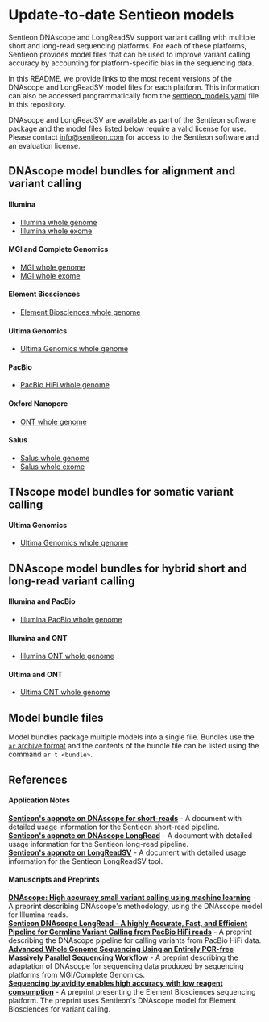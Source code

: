 # Update-to-date Sentieon models

Sentieon DNAscope and LongReadSV support variant calling with multiple short and long-read sequencing platforms. For each of these platforms, Sentieon provides model files that can be used to improve variant calling accuracy by accounting for platform-specific bias in the sequencing data. 

In this README, we provide links to the most recent versions of the DNAscope and LongReadSV model files for each platform. This information can also be accessed programmatically from the [sentieon_models.yaml](/sentieon_models.yaml) file in this repository.

DNAscope and LongReadSV are available as part of the Sentieon software package and the model files listed below require a valid license for use. Please contact info@sentieon.com for access to the Sentieon software and an evaluation license.

## DNAscope model bundles for alignment and variant calling
#### Illumina
* [Illumina whole genome]
* [Illumina whole exome]

#### MGI and Complete Genomics
* [MGI whole genome]
* [MGI whole exome]

#### Element Biosciences
* [Element Biosciences whole genome]

#### Ultima Genomics
* [Ultima Genomics whole genome]

#### PacBio
* [PacBio HiFi whole genome]

#### Oxford Nanopore
* [ONT whole genome]

#### Salus
* [Salus whole genome]
* [Salus whole exome]

## TNscope model bundles for somatic variant calling
#### Ultima Genomics
* [Ultima Genomics whole genome]

## DNAscope model bundles for hybrid short and long-read variant calling
#### Illumina and PacBio
* [Illumina PacBio whole genome]

#### Illumina and ONT
* [Illumina ONT whole genome]

#### Ultima and ONT
* [Ultima ONT whole genome]

## Model bundle files
Model bundles package multiple models into a single file. Bundles use the [`ar` archive format] and the contents of the bundle file can be listed using the command `ar t <bundle>`.

## References
#### Application Notes
**[Sentieon's appnote on DNAscope for short-reads]** - A document with detailed usage information for the Sentieon short-read pipeline.  
**[Sentieon's appnote on DNAscope LongRead]** - A document with detailed usage information for the Sentieon long-read pipeline.  
**[Sentieon's appnote on LongReadSV]** - A document with detailed usage information for the Sentieon LongReadSV tool.  
#### Manuscripts and Preprints
**[DNAscope: High accuracy small variant calling using machine learning]** - A preprint describing DNAscope's methodology, using the DNAscope model for Illumina reads.  
**[Sentieon DNAscope LongRead – A highly Accurate, Fast, and Efficient Pipeline for Germline Variant Calling from PacBio HiFi reads]** - A preprint describing the DNAscope pipeline for calling variants from PacBio HiFi data.  
**[Advanced Whole Genome Sequencing Using an Entirely PCR-free Massively Parallel Sequencing Workflow]** - A preprint describing the adaptation of DNAscope for sequencing data produced by sequencing platforms from MGI/Complete Genomics.  
**[Sequencing by avidity enables high accuracy with low reagent consumption]** - A preprint presenting the Element Biosciences sequencing platform. The preprint uses Sentieon's DNAscope model for Element Biosciences for variant calling.  

[Illumina whole genome]: https://s3.amazonaws.com/sentieon-release/other/SentieonIlluminaWGS2.2.bundle
[Illumina whole exome]: https://s3.amazonaws.com/sentieon-release/other/DNAscopeIlluminaWES2.1.bundle

[MGI whole genome]: https://s3.amazonaws.com/sentieon-release/other/DNAscopeMGIWGS2.1.bundle
[MGI whole exome]: https://s3.amazonaws.com/sentieon-release/other/DNAscopeMGIWES2.1.bundle

[Element Biosciences whole genome]: https://s3.amazonaws.com/sentieon-release/other/DNAscopeElementBioWGS2.1.bundle

[Ultima Genomics whole genome]: https://s3.amazonaws.com/sentieon-release/other/SentieonUltima1.0.bundle

[PacBio HiFi whole genome]: https://s3.amazonaws.com/sentieon-release/other/DNAscopePacBio2.1.bundle

[ONT whole genome]: https://s3.amazonaws.com/sentieon-release/other/DNAscopeONT2.1.bundle

[Salus whole genome]: https://s3.amazonaws.com/sentieon-release/other/DNAscopeSalusWGS1.0.bundle
[Salus whole exome]: https://s3.amazonaws.com/sentieon-release/other/DNAscopeSalusWES1.0.bundle

[Illumina PacBio whole genome]: https://s3.amazonaws.com/sentieon-release/other/HybridIlluminaPacBio1.1.bundle
[Illumina ONT whole genome]: https://s3.amazonaws.com/sentieon-release/other/HybridIlluminaONT1.1.bundle
[Ultima ONT whole genome]: https://s3.amazonaws.com/sentieon-release/other/HybridUltimaONT1.1.model.bundle


[`ar` archive format]: https://en.wikipedia.org/wiki/Ar_(Unix)

[Sentieon's appnote on DNAscope for short-reads]: https://support.sentieon.com/appnotes/dnascope_ml/
[Sentieon's appnote on DNAscope LongRead]: https://support.sentieon.com/appnotes/dnascope_lr/
[Sentieon's appnote on LongReadSV]: https://support.sentieon.com/appnotes/longread_sv/
[DNAscope: High accuracy small variant calling using machine learning]: https://www.biorxiv.org/content/10.1101/2022.05.20.492556v1
[Sentieon DNAscope LongRead – A highly Accurate, Fast, and Efficient Pipeline for Germline Variant Calling from PacBio HiFi reads]: https://www.biorxiv.org/content/10.1101/2022.06.01.494452v1
[Advanced Whole Genome Sequencing Using an Entirely PCR-free Massively Parallel Sequencing Workflow]: https://www.biorxiv.org/content/10.1101/2019.12.20.885517v2
[Sequencing by avidity enables high accuracy with low reagent consumption]: https://www.biorxiv.org/content/10.1101/2022.11.03.514117v1
